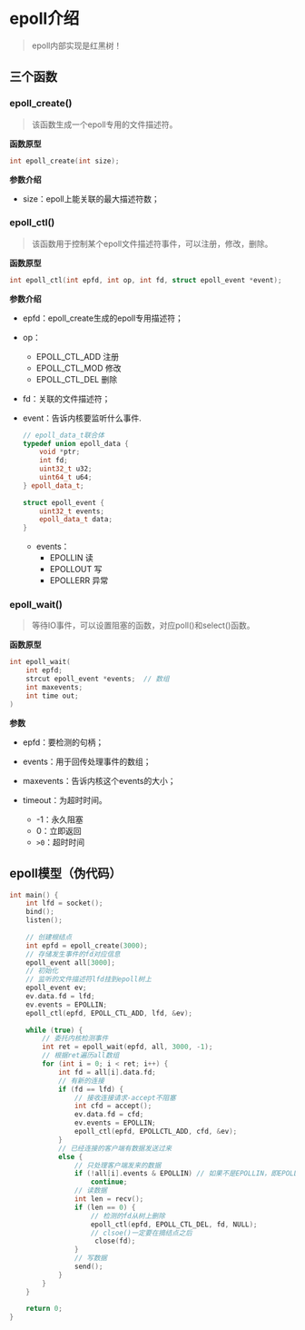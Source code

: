 # epoll介绍

> epoll内部实现是红黑树！

## 三个函数

### epoll_create()

> 该函数生成一个epoll专用的文件描述符。

**函数原型**

```cpp
int epoll_create(int size);
```

**参数介绍**

- size：epoll上能关联的最大描述符数；

### epoll_ctl()

> 该函数用于控制某个epoll文件描述符事件，可以注册，修改，删除。

**函数原型**

```cpp
int epoll_ctl(int epfd, int op, int fd, struct epoll_event *event);
```

**参数介绍**

- epfd：epoll_create生成的epoll专用描述符；

- op：

  - EPOLL_CTL_ADD      注册
  - EPOLL_CTL_MOD     修改
  - EPOLL_CTL_DEL       删除

- fd：关联的文件描述符；

- event：告诉内核要监听什么事件.

  ```cpp
  // epoll_data_t联合体
  typedef union epoll_data {
      void *ptr;
      int fd;
      uint32_t u32;
      uint64_t u64;
  } epoll_data_t;
                                                         
  struct epoll_event {
      uint32_t events;
      epoll_data_t data;
  }
  ```

  - events：
    - EPOLLIN          读
    - EPOLLOUT      写
    - EPOLLERR        异常

### epoll_wait()

> 等待IO事件，可以设置阻塞的函数，对应poll()和select()函数。

**函数原型**

```cpp
int epoll_wait(
	int epfd;
    strcut epoll_event *events;  // 数组
    int maxevents;
    int time out;
)
```

**参数**

- epfd：要检测的句柄；

- events：用于回传处理事件的数组；

- maxevents：告诉内核这个events的大小；

- timeout：为超时时间。

  - -1：永久阻塞
  - 0：立即返回
  - `>0`：超时时间

  

## epoll模型（伪代码）

```cpp
int main() {
    int lfd = socket();
    bind();
    listen();
    
    // 创建根结点
    int epfd = epoll_create(3000);
    // 存储发生事件的fd对应信息
    epoll_event all[3000];
    // 初始化
    // 监听的文件描述符lfd挂到epoll树上
    epoll_event ev;
    ev.data.fd = lfd;
    ev.events = EPOLLIN;
    epoll_ctl(epfd, EPOLL_CTL_ADD, lfd, &ev);
    
    while (true) {
        // 委托内核检测事件
        int ret = epoll_wait(epfd, all, 3000, -1);
        // 根据ret遍历all数组
        for (int i = 0; i < ret; i++) {
            int fd = all[i].data.fd;
            // 有新的连接
            if (fd == lfd) {
                // 接收连接请求-accept不阻塞
                int cfd = accept();
                ev.data.fd = cfd;
                ev.events = EPOLLIN;
                epoll_ctl(epfd, EPOLLCTL_ADD, cfd, &ev);
            }
            // 已经连接的客户端有数据发送过来
            else {
                // 只处理客户端发来的数据
                if (!all[i].events & EPOLLIN) // 如果不是EPOLLIN，即EPOLLIN为0 
                    continue;
                // 读数据
                int len = recv();
                if (len == 0) {
                    // 检测的fd从树上删除
                    epoll_ctl(epfd, EPOLL_CTL_DEL, fd, NULL);
                    // clsoe()一定要在摘结点之后
                     close(fd);
                }
                // 写数据
                send();
            }
        }
    }
    
    return 0;
}
```

